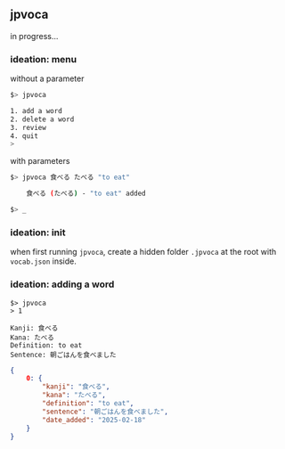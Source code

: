 ## jpvoca

in progress...


### ideation: menu
without a parameter
```sh
$> jpvoca

1. add a word
2. delete a word
3. review
4. quit
> 
```

with parameters
```sh
$> jpvoca 食べる たべる "to eat"

	食べる (たべる) - "to eat" added

$> _
```

### ideation: init
when first running `jpvoca`, create a hidden folder `.jpvoca` at the root with `vocab.json` inside.

### ideation: adding a word
```
$> jpvoca
> 1

Kanji: 食べる
Kana: たべる
Definition: to eat
Sentence: 朝ごはんを食べました 
```

```json
{
	0: {
		"kanji": "食べる",
		"kana": "たべる",
		"definition": "to eat",
		"sentence": "朝ごはんを食べました",
		"date_added": "2025-02-18"
	}
}
```
